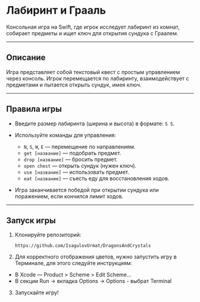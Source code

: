 # Лабиринт и Грааль

Консольная игра на Swift, где игрок исследует лабиринт из комнат, собирает предметы и ищет ключ для открытия сундука с Граалем.

---

## Описание

Игра представляет собой текстовый квест с простым управлением через консоль. Игрок перемещается по лабиринту, взаимодействует с предметами и пытается открыть сундук, имея ключ.

---

## Правила игры

- Введите размер лабиринта (ширина и высота) в формате: `5 5`.
- Используйте команды для управления:
  - `N`, `S`, `W`, `E` — перемещение по направлениям.
  - `get [название]` — подобрать предмет.
  - `drop [название]` — бросить предмет.
  - `open chest` — открыть сундук (нужен ключ).
  - `use [название]` — использовать предмет.
  - `eat [название]` — съесть еду для восстановления ходов.


- Игра заканчивается победой при открытии сундука или поражением, если кончился лимит ходов.

---

## Запуск игры

1. Клонируйте репозиторий:
   ```
   https://github.com/IsagulovUrmat/DragonsAndCrystals
    ```
2.  Для корректного отображения цветов, нужно запустить игру в Терминале, для этого следуйте инструкциям: 
   - В Xcode — Product > Scheme > Edit Scheme…
   - В секции Run → вкладка Options → Options - выбрат Terminal
   
3. Запускайте игру!
